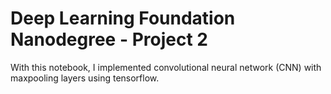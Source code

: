 # Deep Learning Foundation Nanodegree - Project 2

With this notebook, I implemented convolutional neural network (CNN) with maxpooling layers using tensorflow.
